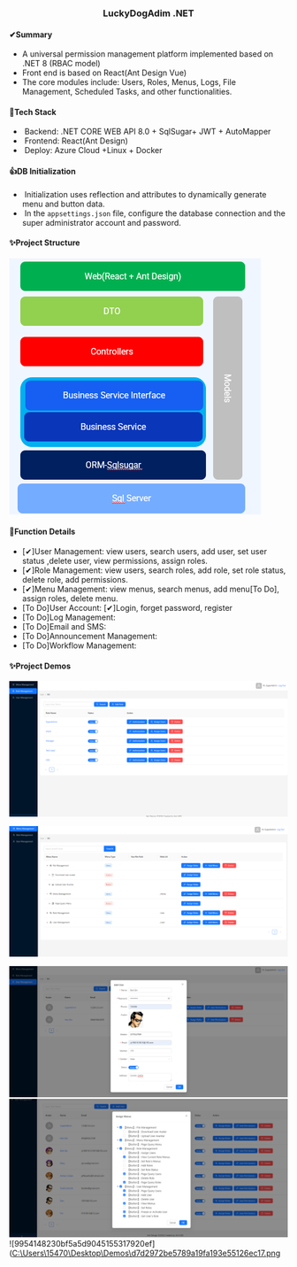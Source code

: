 ### <center>LuckyDogAdim .NET</center>

#### ✔Summary

- A universal permission management platform implemented based on .NET 8 (RBAC model)
- Front end is based on React(Ant Design Vue)
- The core modules include: Users, Roles, Menus, Logs, File Management, Scheduled Tasks, and other functionalities.

#### 🎉Tech Stack 

- ​	Backend: .NET CORE WEB API  8.0 + SqlSugar+ JWT + AutoMapper
- ​	Frontend: React(Ant Design)
- ​	Deploy: Azure Cloud +Linux + Docker

#### 👍DB Initialization

- ​	Initialization uses reflection and attributes to dynamically generate menu and button data.
- ​	In the `appsettings.json` file, configure the database connection and the super administrator account and password.

#### ✨Project Structure

![ad7ed970f1abbc891215623ea2e3dc3](https://raw.githubusercontent.com/LuckyCodeDog/LuckyDog.Admin_Web/main/DemoPics/ad7ed970f1abbc891215623ea2e3dc3.png?token=GHSAT0AAAAAACOJJCCEUXKWOHTV5CFUTEE4ZQLRRKA)

#### 👀Function Details



- [✔]User Management: view users, search users, add user, set user status ,delete user, view  permissions, assign roles.
- [✔]Role Management: view users,  search roles, add role, set role status, delete role, add permissions.
- [✔]Menu Management: view menus, search menus, add menu[To Do], assign roles, delete menu.
- [To Do]User Account: [✔]Login, forget password, register
- [To Do]Log Management:
- [To Do]Email and SMS:  
- [To Do]Announcement Management: 
- [To Do]Workflow Management:

#### ✨Project Demos



![551fa17345465fcb8c022d456140cc2](https://raw.githubusercontent.com/LuckyCodeDog/LuckyDog.Admin_Web/main/DemoPics/551fa17345465fcb8c022d456140cc2.png?token=GHSAT0AAAAAACOJJCCFKNO3BW2O2YZIKCUQZQLRSOQ)

![5986cb2f726b4fbf04174d93d4847f3](https://raw.githubusercontent.com/LuckyCodeDog/LuckyDog.Admin_Web/main/DemoPics/5986cb2f726b4fbf04174d93d4847f3.png?token=GHSAT0AAAAAACOJJCCEGBCP6NIWAGMWRMUWZQLRSZA)

![d9df2039fe0f30a47790298838acf76](https://github.com/LuckyCodeDog/LuckyDog.Admin_Web/blob/main/DemoPics/9954148230bf5a5d9045155317920ef.png)![a69aebf29de0f03943dc7636e5e3edd](https://github.com/LuckyCodeDog/LuckyDog.Admin_Web/blob/main/DemoPics/a69aebf29de0f03943dc7636e5e3edd.png)![9954148230bf5a5d9045155317920ef]([C:\Users\15470\Desktop\Demos\d7d2972be5789a19fa193e55126ec17.png](https://github.com/LuckyCodeDog/LuckyDog.Admin_Web/blob/main/DemoPics/d9df2039fe0f30a47790298838acf76.png)
